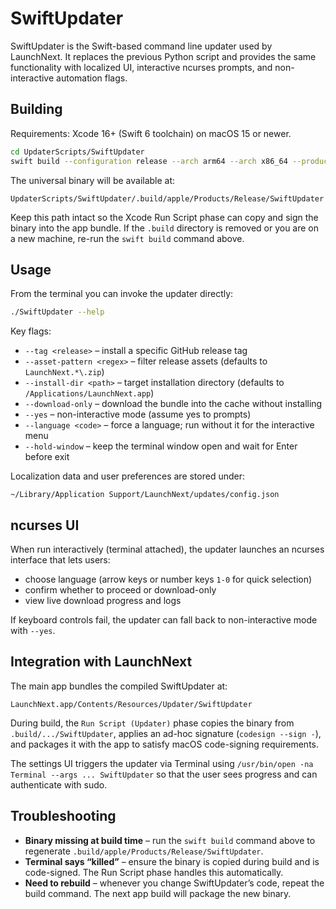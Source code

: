 # SwiftUpdater

SwiftUpdater is the Swift-based command line updater used by LaunchNext. It replaces the previous Python script and provides the same functionality with localized UI, interactive ncurses prompts, and non-interactive automation flags.

## Building

Requirements: Xcode 16+ (Swift 6 toolchain) on macOS 15 or newer.

```bash
cd UpdaterScripts/SwiftUpdater
swift build --configuration release --arch arm64 --arch x86_64 --product SwiftUpdater
```

The universal binary will be available at:

```
UpdaterScripts/SwiftUpdater/.build/apple/Products/Release/SwiftUpdater
```

Keep this path intact so the Xcode Run Script phase can copy and sign the binary into the app bundle. If the `.build` directory is removed or you are on a new machine, re-run the `swift build` command above.

## Usage

From the terminal you can invoke the updater directly:

```bash
./SwiftUpdater --help
```

Key flags:

- `--tag <release>` – install a specific GitHub release tag
- `--asset-pattern <regex>` – filter release assets (defaults to `LaunchNext.*\.zip`)
- `--install-dir <path>` – target installation directory (defaults to `/Applications/LaunchNext.app`)
- `--download-only` – download the bundle into the cache without installing
- `--yes` – non-interactive mode (assume yes to prompts)
- `--language <code>` – force a language; run without it for the interactive menu
- `--hold-window` – keep the terminal window open and wait for Enter before exit

Localization data and user preferences are stored under:

```
~/Library/Application Support/LaunchNext/updates/config.json
```

## ncurses UI

When run interactively (terminal attached), the updater launches an ncurses interface that lets users:

- choose language (arrow keys or number keys `1-0` for quick selection)
- confirm whether to proceed or download-only
- view live download progress and logs

If keyboard controls fail, the updater can fall back to non-interactive mode with `--yes`.

## Integration with LaunchNext

The main app bundles the compiled SwiftUpdater at:

```
LaunchNext.app/Contents/Resources/Updater/SwiftUpdater
```

During build, the `Run Script (Updater)` phase copies the binary from `.build/.../SwiftUpdater`, applies an ad-hoc signature (`codesign --sign -`), and packages it with the app to satisfy macOS code-signing requirements.

The settings UI triggers the updater via Terminal using `/usr/bin/open -na Terminal --args ... SwiftUpdater` so that the user sees progress and can authenticate with sudo.

## Troubleshooting

- **Binary missing at build time** – run the `swift build` command above to regenerate `.build/apple/Products/Release/SwiftUpdater`.
- **Terminal says “killed”** – ensure the binary is copied during build and is code-signed. The Run Script phase handles this automatically.
- **Need to rebuild** – whenever you change SwiftUpdater’s code, repeat the build command. The next app build will package the new binary.